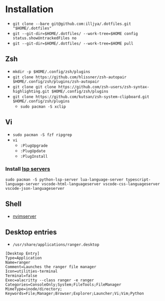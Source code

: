 ﻿# Installation
- `git clone --bare git@github.com:illjya/.dotfiles.git "$HOME/.dotfiles"`
- `git --git-dir=$HOME/.dotfiles/ --work-tree=$HOME config status.showUntrackedFiles no`
- `git --git-dir=$HOME/.dotfiles/ --work-tree=$HOME pull`

## Zsh
- `mkdir -p $HOME/.config/zsh/plugins`
- `git clone https://github.com/hlissner/zsh-autopair $HOME/.config/zsh/plugins/zsh-autopair`
- `git clone git clone https://github.com/zsh-users/zsh-syntax-highlighting.git $HOME/.config/zsh/plugins`
- `git clone https://github.com/kutsan/zsh-system-clipboard.git $HOME/.config/zsh/plugins`
  - `sudo pacman -S xclip`

## Vi
- `sudo pacman -S fzf ripgrep`
- `vi`
  - `:PlugUpgrade`
  - `:PlugUpdate`
  - `:PlugInstall`

### Install [lsp servers](https://wiki.archlinux.org/title/Language_Server_Protocol)
`sudo pacman -S python-lsp-server lua-language-server typescript-language-server vscode-html-languageserver vscode-css-languageserver vscode-json-languageserver`

## Shell

 - [nvimserver](https://github.com/illjya/nvimserver)

## Desktop entries

 - `/usr/share/applications/ranger.desktop`
  ```
  [Desktop Entry]
  Type=Application
  Name=ranger
  Comment=Launches the ranger file manager
  Icon=utilities-terminal
  Terminal=false
  Exec=alacritty --class ranger -e ranger
  Categories=ConsoleOnly;System;FileTools;FileManager
  MimeType=inode/directory;
  Keywords=File;Manager;Browser;Explorer;Launcher;Vi;Vim;Python
  ```

